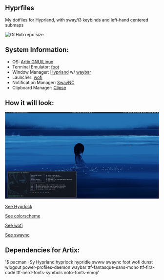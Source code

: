 ## Hyprfiles

My dotfiles for Hyprland, with sway/i3 keybinds and left-hand centered submaps

![GitHub repo size](https://img.shields.io/github/repo-size/fleshguard/hyprfiles?style=for-the-badge&label=Size&labelColor=393e64&color=7579a8)
## System Information:
* OS: [Artix GNU/Linux](https://artixlinux.org/)
* Terminal Emulator: [foot](https://wiki.archlinux.org/title/Foot)
* Window Manager: [Hyprland](https://hyprland.org/) w/ [waybar](https://man.archlinux.org/man/waybar.5.en)
* Launcher: [wofi](https://man.archlinux.org/man/wofi.1)
* Notification Manager: [SwayNC](https://github.com/ErikReider/SwayNotificationCenter)
* Clipboard Manager: [Clipse](https://github.com/savedra1/clipse)
## How it will look:
![img](Github/20250228_07h11m10s_grim.png)

[See Hyprlock](Github/20250302_10h53m52s_grim.png)

[See colorscheme](Github/20250228_07h11m46s_grim.png)

[See wofi](Github/20250322_14h10m54s_grim.png)

[See swaync](Github/20250322_14h07m44s_grim.png)
## Dependencies for Artix:
'$ pacman -Sy Hyprland hyprlock hypridle swww swaync foot wofi dunst wlogout power-profiles-daemon waybar ttf-fantasque-sans-mono ttf-fira-code ttf-nerd-fonts-symbols noto-fonts-emoji'
